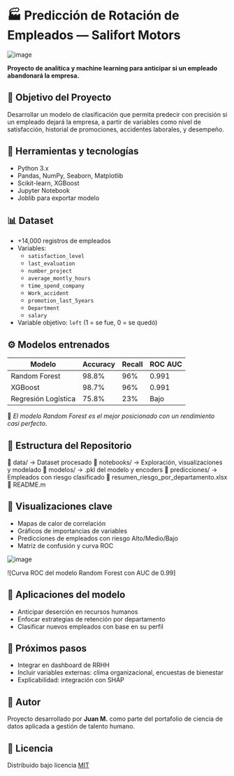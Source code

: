 # 🏭 Predicción de Rotación de Empleados — Salifort Motors

![image](https://github.com/user-attachments/assets/6aa7f319-2410-44f0-83e3-4319aab9d325)




**Proyecto de analítica y machine learning para anticipar si un empleado abandonará la empresa.**

## 📌 Objetivo del Proyecto

Desarrollar un modelo de clasificación que permita predecir con precisión si un empleado dejará la empresa, a partir de variables como nivel de satisfacción, historial de promociones, accidentes laborales, y desempeño.

## 🧠 Herramientas y tecnologías

- Python 3.x
- Pandas, NumPy, Seaborn, Matplotlib
- Scikit-learn, XGBoost
- Jupyter Notebook
- Joblib para exportar modelo

## 📊 Dataset

- +14,000 registros de empleados
- Variables:
  - `satisfaction_level`
  - `last_evaluation`
  - `number_project`
  - `average_montly_hours`
  - `time_spend_company`
  - `Work_accident`
  - `promotion_last_5years`
  - `Department`
  - `salary`
- Variable objetivo: `left` (1 = se fue, 0 = se quedó)

## ⚙️ Modelos entrenados

| Modelo              | Accuracy | Recall | ROC AUC |
|---------------------|----------|--------|---------|
| Random Forest       | 98.8%    | 96%    | 0.991   |
| XGBoost             | 98.7%    | 96%    | 0.991   |
| Regresión Logística | 75.8%    | 23%    | Bajo    |

📌 *El modelo Random Forest es el mejor posicionado con un rendimiento casi perfecto.*

## 📁 Estructura del Repositorio
📁 data/              → Dataset procesado
📁 notebooks/         → Exploración, visualizaciones y modelado 
📁 modelos/           → .pkl del modelo y encoders 
📁 predicciones/      → Empleados con riesgo clasificado 
📄 resumen_riesgo_por_departamento.xlsx 📄 README.m


## 📌 Visualizaciones clave

- Mapas de calor de correlación
- Gráficos de importancias de variables
- Predicciones de empleados con riesgo Alto/Medio/Bajo
- Matriz de confusión y curva ROC

![image](https://github.com/user-attachments/assets/27009016-4c4e-4b93-8c3d-b080e429d5ec)


![Curva ROC del modelo Random Forest con AUC de 0.99]


## 💼 Aplicaciones del modelo

- Anticipar deserción en recursos humanos
- Enfocar estrategias de retención por departamento
- Clasificar nuevos empleados con base en su perfil

## 🎯 Próximos pasos

- Integrar en dashboard de RRHH
- Incluir variables externas: clima organizacional, encuestas de bienestar
- Explicabilidad: integración con SHAP

## 👤 Autor

Proyecto desarrollado por **Juan M.** como parte del portafolio de ciencia de datos aplicada a gestión de talento humano.

## 📄 Licencia

Distribuido bajo licencia [MIT](LICENSE)
